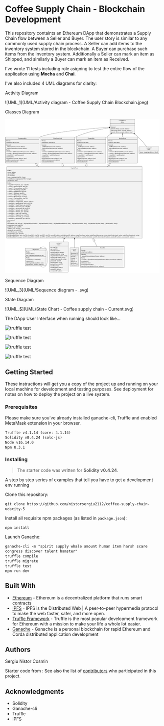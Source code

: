 # Coffee Supply Chain - Blockchain Development

This repository containts an Ethereum DApp that demonstrates a Supply Chain flow between a Seller and Buyer. The user story is similar to any commonly used supply chain process. A Seller can add items to the inventory system stored in the blockchain. A Buyer can purchase such items from the inventory system. Additionally a Seller can mark an item as Shipped, and similarly a Buyer can mark an item as Received.

I've wrote 11 tests including role asigning to test the entire flow of the application using **Mocha** and **Chai**.

I've also included 4 UML diagrams for clarity:

Activity Diagram

![UML_1](UML/Activity diagram - Coffee Supply Chain Blockchain.jpeg)

Classes Diagram

![UML_2](UML/UML-Classes.svg)

Sequence Diagram

![UML_3](UML/Sequence diagram - .svg)

State Diagram

![UML_$](UML/State Chart - Coffee supply chain - Current.svg)


The DApp User Interface when running should look like...

![truffle test](images/ftc_product_overview.png)

![truffle test](images/ftc_farm_details.png)

![truffle test](images/ftc_product_details.png)

![truffle test](images/ftc_transaction_history.png)


## Getting Started

These instructions will get you a copy of the project up and running on your local machine for development and testing purposes. See deployment for notes on how to deploy the project on a live system.

### Prerequisites

Please make sure you've already installed ganache-cli, Truffle and enabled MetaMask extension in your browser.

```
Truffle v4.1.14 (core: 4.1.14)
Solidity v0.4.24 (solc-js)
Node v16.14.0
Npm 8.3.1
```

### Installing

> The starter code was written for **Solidity v0.4.24**.

A step by step series of examples that tell you have to get a development env running

Clone this repository:

```
git clone https://github.com/nistorsergiu2112/coffee-supply-chain-udacity-5
```

Install all requisite npm packages (as listed in ```package.json```):

```
npm install
```

Launch Ganache:

```
ganache-cli -m "spirit supply whale amount human item harsh scare congress discover talent hamster"
truffle compile
truffle migrate
truffle test
npm run dev
```

## Built With

* [Ethereum](https://www.ethereum.org/) - Ethereum is a decentralized platform that runs smart contracts
* [IPFS](https://ipfs.io/) - IPFS is the Distributed Web | A peer-to-peer hypermedia protocol
to make the web faster, safer, and more open.
* [Truffle Framework](http://truffleframework.com/) - Truffle is the most popular development framework for Ethereum with a mission to make your life a whole lot easier.
* [Ganache](https://trufflesuite.com/ganache/index.html) - Ganache is a personal blockchain for rapid Ethereum and Corda distributed application development


## Authors

Sergiu Nistor Cosmin

Starter code from : See also the list of [contributors](https://github.com/your/project/contributors.md) who participated in this project.

## Acknowledgments

* Solidity
* Ganache-cli
* Truffle
* IPFS
